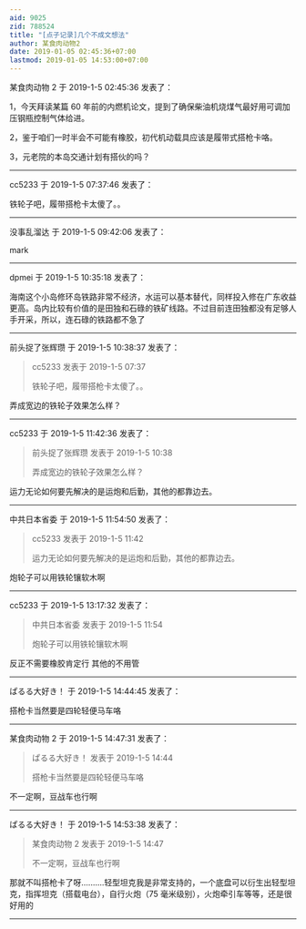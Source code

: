 ```yaml
---
aid: 9025
zid: 788524
title: "[点子记录]几个不成文想法"
author: 某食肉动物2
date: 2019-01-05 02:45:36+07:00
lastmod: 2019-01-05 14:53:00+07:00
---
```


某食肉动物 2 于 2019-1-5 02:45:36 发表了：

1，今天拜读某篇 60 年前的内燃机论文，提到了确保柴油机烧煤气最好用可调加压钢瓶控制气体给进。

2，鉴于咱们一时半会不可能有橡胶，初代机动载具应该是履带式搭枪卡咯。

3，元老院的本岛交通计划有搭伙的吗？

---

cc5233 于 2019-1-5 07:37:46 发表了：

铁轮子吧，履带搭枪卡太傻了。。

---

没事乱溜达 于 2019-1-5 09:42:06 发表了：

mark

---

dpmei 于 2019-1-5 10:35:18 发表了：

海南这个小岛修环岛铁路非常不经济，水运可以基本替代，同样投入修在广东收益更高。岛内比较有价值的是田独和石碌的铁矿线路。不过目前连田独都没有足够人手开采，所以，连石碌的铁路都不急了

---

前头捉了张辉瓒 于 2019-1-5 10:38:37 发表了：

> cc5233 发表于 2019-1-5 07:37
>
> 铁轮子吧，履带搭枪卡太傻了。。

弄成宽边的铁轮子效果怎么样？

---

cc5233 于 2019-1-5 11:42:36 发表了：

> 前头捉了张辉瓒 发表于 2019-1-5 10:38
>
> 弄成宽边的铁轮子效果怎么样？

运力无论如何要先解决的是运炮和后勤，其他的都靠边去。

---

中共日本省委 于 2019-1-5 11:54:50 发表了：

> cc5233 发表于 2019-1-5 11:42
>
> 运力无论如何要先解决的是运炮和后勤，其他的都靠边去。

炮轮子可以用铁轮镶软木啊

---

cc5233 于 2019-1-5 13:17:32 发表了：

> 中共日本省委 发表于 2019-1-5 11:54
>
> 炮轮子可以用铁轮镶软木啊

反正不需要橡胶肯定行 其他的不用管

---

ぱるる大好き！ 于 2019-1-5 14:44:45 发表了：

搭枪卡当然要是四轮轻便马车咯

---

某食肉动物 2 于 2019-1-5 14:47:31 发表了：

> ぱるる大好き！ 发表于 2019-1-5 14:44
>
> 搭枪卡当然要是四轮轻便马车咯

不一定啊，豆战车也行啊

---

ぱるる大好き！ 于 2019-1-5 14:53:38 发表了：

> 某食肉动物 2 发表于 2019-1-5 14:47
>
> 不一定啊，豆战车也行啊

那就不叫搭枪卡了呀..........轻型坦克我是非常支持的，一个底盘可以衍生出轻型坦克，指挥坦克（搭载电台），自行火炮（75 毫米级别），火炮牵引车等等，还是很好用的

---
